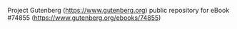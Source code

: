 Project Gutenberg (https://www.gutenberg.org) public repository for
eBook #74855 (https://www.gutenberg.org/ebooks/74855)
